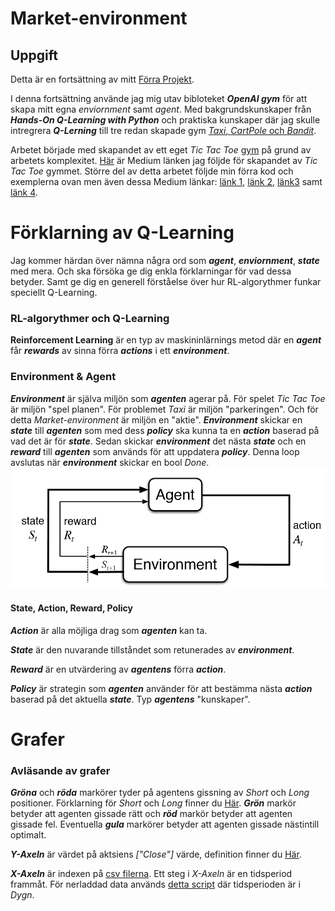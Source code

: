 # Market-environment

## Uppgift
Detta är en fortsättning av mitt [Förra Projekt](https://github.com/abbsimoga/Enstaka-programerings-projekt/tree/master/Enstaka_programering/StockMarket).

I denna fortsättning använde jag mig utav bibloteket **_OpenAI gym_** för att skapa mitt egna *enviornment* samt *agent*. Med bakgrundskunskaper från **_Hands-On Q-Learning with Python_** och praktiska kunskaper där jag skulle intregrera **_Q-Lerning_** till tre redan skapade gym [*Taxi*, *CartPole* och *Bandit*](https://colab.research.google.com/drive/1SvR4zw3NDKJeBPpvlGZFbAgfKw7yoaIt#scrollTo=RfQiX2gThCDT).

Arbetet började med skapandet av ett eget *Tic Tac Toe* [gym](https://github.com/abbsimoga/ReinforcementLearning/tree/master/Basic_Tic_Tac_Toe_Environment) på grund av arbetets komplexitet. [Här](https://medium.com/@apoddar573/making-your-own-custom-environment-in-gym-c3b65ff8cdaa) är Medium länken jag följde för skapandet av *Tic Tac Toe* gymmet. Större del av detta arbetet följde min förra kod och exemplerna ovan men även dessa Medium länkar: [länk 1](https://towardsdatascience.com/creating-a-custom-openai-gym-environment-for-stock-trading-be532be3910e), [länk 2](https://towardsdatascience.com/cartpole-introduction-to-reinforcement-learning-ed0eb5b58288), [länk3](https://towardsdatascience.com/trade-smarter-w-reinforcement-learning-a5e91163f315) samt [länk 4](https://towardsdatascience.com/using-reinforcement-learning-to-trade-bitcoin-for-massive-profit-b69d0e8f583b).

# Förklarning av Q-Learning
Jag kommer härdan över nämna några ord som **_agent_**, **_enviornment_**, **_state_** med mera. Och ska försöka ge dig enkla förklarningar för vad dessa betyder. Samt ge dig en generell förståelse över hur RL-algorythmer funkar speciellt Q-Learning.

### RL-algorythmer och Q-Learning
**Reinforcement Learning** är en typ av maskininlärnings metod där en **_agent_** får **_rewards_** av sinna förra **_actions_** i ett **_environment_**.

### Environment & Agent
**_Environment_** är själva miljön som **_agenten_** agerar på. För spelet *Tic Tac Toe* är miljön "spel planen". För problemet *Taxi* är miljön "parkeringen". Och för detta *Market-environment* är miljön en "aktie". **_Environment_** skickar en **_state_** till **_agenten_** som med dess **_policy_** ska kunna ta en **_action_** baserad på vad det är för **_state_**. Sedan skickar **_environment_** det nästa **_state_** och en **_reward_** till **_agenten_** som används för att uppdatera **_policy_**. Denna loop avslutas när **_environment_** skickar en bool *Done*.
![png](docs/RL.png)

#### State, Action, Reward, Policy
**_Action_** är alla möjliga drag som **_agenten_** kan ta.

**_State_** är den nuvarande tillståndet som retunerades av **_environment_**.

**_Reward_** är en utvärdering av **_agentens_** förra **_action_**.

**_Policy_** är strategin som **_agenten_** använder för att bestämma nästa **_action_** baserad på det aktuella **_state_**. Typ **_agentens_** "kunskaper".

# Grafer

### Avläsande av grafer
**_Gröna_** och **_röda_** markörer tyder på agentens gissning av *Short* och *Long* positioner. Förklarning för *Short* och *Long* finner du [Här](https://www.investor.gov/introduction-investing/investing-basics/how-stock-markets-work/stock-purchases-and-sales-long-and). **_Grön_** markör betyder att agenten gissade rätt och **_röd_** markör betyder att agenten gissade fel. Eventuella **_gula_** markörer betyder att agenten gissade nästintill optimalt.

**_Y-Axeln_** är värdet på aktsiens *["Close"]* värde, definition finner du [Här](https://www.investopedia.com/terms/c/closingprice.asp).

**_X-Axeln_** är indexen på [csv filerna](https://github.com/abbsimoga/Market-environment/tree/master/Market_environment/datasets). Ett steg i *X-Axeln* är en tidsperiod frammåt. För nerladdad data används [detta script](https://github.com/abbsimoga/Market-environment/blob/master/Data.py) där tidsperioden är i *Dygn*.


<!-- ### Bild
Kommande bild visar på en körning av [Förra projektets](https://github.com/abbsimoga/Enstaka-programerings-projekt/tree/master/Enstaka_programering/StockMarket) *"AI"* som invisterade på måfå och visade tillväxt och tillbakagång på ca **+-5%**. Exact värde för denna körning = 21772/20000 = **1.0886**.
![png](docs/OldRun.JPG) -->

<!-- ### Bild
Kommande bild visar på att invistering i aktsier *innom* **_sp500_** leder till *tillväxt* under **längre invisteringar**. Exact värde för **_engångsinvistering_** = 23625/20000 = **1.18125**
![png](docs/OldMMMValue.JPG) -->



<!-- #### **_Slutsats2:1_** Jämförs dessa två *agenter* finner vi en tydlig förbättring vid användning av Q-Learning/RL-algorythmer.

#### **_Slutsats2:2_** Invistering i aktsier *innom* **_sp500_** leder till *tillväxt* under **_längre invisteringar_** betydligt bättre än min **_första_** agent men inte bättre än den **_nya_** som använder sig av Q-Learning ett typ av RL-algorythm.

## Framtida projekt

#### Använd flera aktsiers data för att minska förlusten vid stora dropp.
#### Göra fler tester av andra "policy" och "modell's"
#### Använd annan typ av RL-algorythm
#### Interigera andra mlp  -->